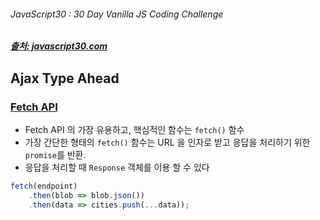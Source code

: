 ###### JavaScript30 : 30 Day Vanilla JS Coding Challenge

##### [출처: javascript30.com](https://javascript30.com/)

## Ajax Type Ahead

### [Fetch API](http://hacks.mozilla.or.kr/2015/05/this-api-is-so-fetching/)
- Fetch API 의 가장 유용하고, 핵심적인 함수는 `fetch()` 함수
- 가장 간단한 형태의 `fetch()` 함수는 URL 을 인자로 받고 응답을 처리하기 위한 `promise`를 반환.
- 응답을 처리할 때 `Response` 객체를 이용 할 수 있다

```js
fetch(endpoint)
    .then(blob => blob.json())
    .then(data => cities.push(...data));
```
